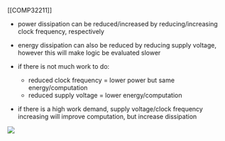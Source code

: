 [[COMP32211]]

- power dissipation can be reduced/increased by reducing/increasing clock frequency, respectively
- energy dissipation can also be reduced by reducing supply voltage, however this will make logic be evaluated slower

- if there is not much work to do:
	- reduced clock frequency = lower power but same energy/computation
	- reduced supply voltage = lower energy/computation
- if there is a high work demand, supply voltage/clock frequency increasing will improve computation, but increase dissipation

![](https://i.imgur.com/9bVj4UB.png)
